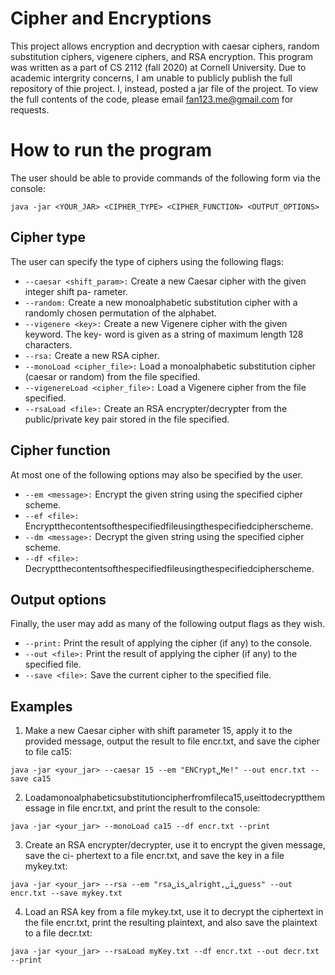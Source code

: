 # Cipher and Encryptions

This project allows encryption and decryption with caesar ciphers, random substitution ciphers, vigenere ciphers, and RSA encryption. This program was written as a part of CS 2112 (fall 2020) at Cornell University. Due to academic intergrity concerns, I am unable to publicly publish the full repository of thie project. I, instead, posted a jar file of the project. To view the full contents of the code, please email fan123.me@gmail.com for requests. 

# How to run the program

The user should be able to provide commands of the following form via the console:
```
java -jar <YOUR_JAR> <CIPHER_TYPE> <CIPHER_FUNCTION> <OUTPUT_OPTIONS>
```
## Cipher type
The user can specify the type of ciphers using the following flags: 
- ```--caesar <shift_param>:``` Create a new Caesar cipher with the given integer shift pa- rameter.
- ```--random:``` Create a new monoalphabetic substitution cipher with a randomly chosen permutation of the alphabet.
- ```--vigenere <key>:``` Create a new Vigenere cipher with the given keyword. The key- word is given as a string of maximum length 128 characters.
- ```--rsa:``` Create a new RSA cipher.
- ```--monoLoad <cipher_file>:``` Load a monoalphabetic substitution cipher (caesar or random) from the file specified.
- ```--vigenereLoad <cipher_file>:``` Load a Vigenere cipher from the file specified.
- ```--rsaLoad <file>:``` Create an RSA encrypter/decrypter from the public/private key pair stored in the file specified.

## Cipher function
At most one of the following options may also be specified by the user.
- ```--em <message>:``` Encrypt the given string using the specified cipher scheme.
- ```--ef <file>:``` Encryptthecontentsofthespecifiedfileusingthespecifiedcipherscheme. 
- ```--dm <message>:``` Decrypt the given string using the specified cipher scheme.
- ```--df <file>: ```Decryptthecontentsofthespecifiedfileusingthespecifiedcipherscheme.

## Output options
Finally, the user may add as many of the following output flags as they wish.
- ```--print:``` Print the result of applying the cipher (if any) to the console.
- ```--out <file>:``` Print the result of applying the cipher (if any) to the specified file. 
- ```--save <file>:``` Save the current cipher to the specified file.

## Examples
1. Make a new Caesar cipher with shift parameter 15, apply it to the provided message, output the result to file encr.txt, and save the cipher to file ca15:
```
java -jar <your_jar> --caesar 15 --em "ENCrypt␣Me!" --out encr.txt --save ca15
```
2.  Loadamonoalphabeticsubstitutioncipherfromfileca15,useittodecryptthemessage in file encr.txt, and print the result to the console:
```
java -jar <your_jar> --monoLoad ca15 --df encr.txt --print
```
3. Create an RSA encrypter/decrypter, use it to encrypt the given message, save the ci- phertext to a file encr.txt, and save the key in a file mykey.txt:
```
java -jar <your_jar> --rsa --em "rsa␣is␣alright,␣i␣guess" --out encr.txt --save mykey.txt
```
4.  Load an RSA key from a file mykey.txt, use it to decrypt the ciphertext in the file encr.txt, print the resulting plaintext, and also save the plaintext to a file decr.txt:
```
java -jar <your_jar> --rsaLoad myKey.txt --df encr.txt --out decr.txt --print
```
